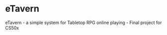 eTavern
=======

eTavern - a simple system for Tabletop RPG online playing - Final project for CS50x